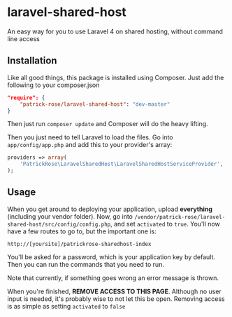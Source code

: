 laravel-shared-host
===================

An easy way for you to use Laravel 4 on shared hosting, without
command line access

Installation
------------

Like all good things, this package is installed using Composer.
Just add the following to your composer.json

```json
"require": {
    "patrick-rose/laravel-shared-host": "dev-master"
}
```

Then just run `composer update` and Composer will do the heavy
lifting.

Then you just need to tell Laravel to load the files. Go into
`app/config/app.php` and add this to your provider's array:

```php
providers => array(
    'PatrickRose\LaravelSharedHost\LaravelSharedHostServiceProvider',
);
```

Usage
-----

When you get around to deploying your application, upload
**everything** (including your vendor folder). Now, go into
`/vendor/patrick-rose/laravel-shared-host/src/config/config.php`,
and set `activated` to `true`. You'll now have a few routes to go
to, but the important one is:

```
http://[yoursite]/patrickrose-sharedhost-index
```

You'll be asked for a password, which is your application key by
default. Then you can run the commands that you need to run.

Note that currently, if something goes wrong an error message is
thrown. 

When you're finished, **REMOVE ACCESS TO THIS PAGE**. Although no
user input is needed, it's probably wise to not let this be open.
Removing access is as simple as setting `activated` to `false`
